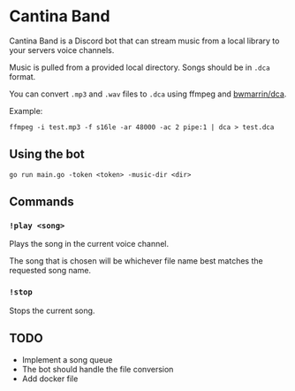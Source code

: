 # Cantina Band

Cantina Band is a Discord bot that can stream music from a local library to your servers voice channels.

Music is pulled from a provided local directory. Songs should be in `.dca` format.

You can convert `.mp3` and `.wav` files to `.dca` using ffmpeg and [bwmarrin/dca](https://github.com/bwmarrin/dca).

Example:

```
ffmpeg -i test.mp3 -f s16le -ar 48000 -ac 2 pipe:1 | dca > test.dca
```

## Using the bot

```
go run main.go -token <token> -music-dir <dir>
```

## Commands

### `!play <song>`

Plays the song in the current voice channel.

The song that is chosen will be whichever file name best matches the requested song name.

### `!stop`

Stops the current song.

## TODO

- Implement a song queue
- The bot should handle the file conversion
- Add docker file
